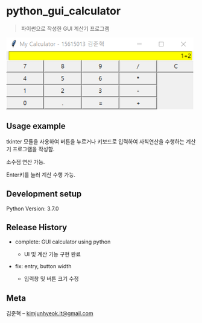 # python_gui_calculator
> 파이썬으로 작성한 GUI 계산기 프로그램

![](readme-img/header.png)

## Usage example

tkinter 모듈을 사용하여 버튼을 누르거나 키보드로 입력하여 사칙연산을 수행하는 계산기 프로그램을 작성함.

소수점 연산 가능.

Enter키를 눌러 계산 수행 가능.


## Development setup

Python Version:
3.7.0


## Release History

* complete: GUI calculator using python
    * UI 및 계산 기능 구현 완료

* fix: entry, button width
    * 입력창 및 버튼 크기 수정


## Meta

김준혁 – kimjunhyeok.it@gmail.com
